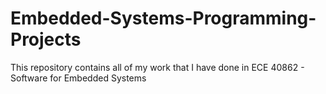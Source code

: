 # Embedded-Systems-Programming-Projects
This repository contains all of my work that I have done in ECE 40862 - Software for Embedded Systems
